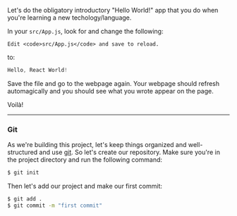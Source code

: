 Let's do the obligatory introductory "Hello World!" app that you do when you're learning a new techology/language.

In your `src/App.js`, look for and change the following:

```
Edit <code>src/App.js</code> and save to reload.
```

to:

```js
Hello, React World!
```

Save the file and go to the webpage again. Your webpage should refresh automagically and you should see what you wrote appear on the page.

Voilà!

---

### Git

As we're building this project, let's keep things organized and well-structured and use [git](https://git-scm.com/). So let's create our repository. Make sure you're in the project directory and run the following command:

```bash
$ git init
```

Then let's add our project and make our first commit:

```bash
$ git add .
$ git commit -m "first commit"
```
